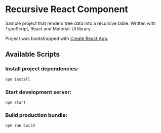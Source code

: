 # Recursive React Component

Sample project that renders tree data into a recursive table. Written with TypeScript, React and Material-UI library.

Project was bootstrapped with [Create React App](https://github.com/facebook/create-react-app).

## Available Scripts

### Install project dependencies:

`npm install`

### Start development server:

`npm start`

### Build production bundle:

`npm run build`
